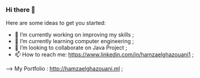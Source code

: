 ### Hi there 👋

Here are some ideas to get you started:

- 🔭 I’m currently working on improving my skills ;
- 🌱 I’m currently learning computer engineering ;
- 👯 I’m looking to collaborate on Java Project ;
- 📫 How to reach me: https://www.linkedin.com/in/hamzaelghazouani1 ;

--> My Portfolio : http://hamzaelghazouani.ml ;
